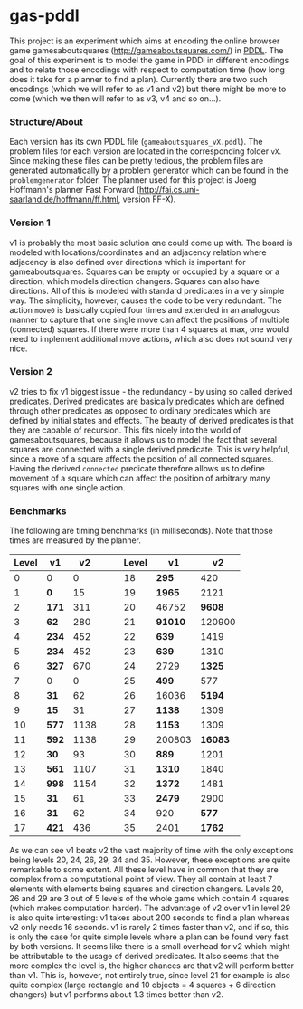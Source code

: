 # gas-pddl

This project is an experiment which aims at encoding the online browser game gamesaboutsquares (http://gameaboutsquares.com/) in [PDDL](http://en.wikipedia.org/wiki/Planning_Domain_Definition_Language). The goal of this experiment is to model the game in PDDl in different encodings and to relate those encodings with respect to computation time (how long does it take for a planner to find a plan). Currently there are two such encodings (which we will refer to as v1 and v2) but there might be more to come (which we then will refer to as v3, v4 and so on...).

### Structure/About
Each version has its own PDDL file (`gameaboutsquares_vX.pddl`). The problem files for each version are located in the corresponding folder `vX`. Since making these files can be pretty tedious, the problem files are generated automatically by a problem generator which can be found in the `problemgenerator` folder. The planner used for this project is Joerg Hoffmann's planner Fast Forward (http://fai.cs.uni-saarland.de/hoffmann/ff.html, version FF-X).

### Version 1
v1 is probably the most basic solution one could come up with. The board is modeled with locations/coordinates and an adjacency relation where adjacency is also defined over directions which is important for gameaboutsquares. Squares can be empty or occupied by a square or a direction, which models direction changers. Squares can also have directions. All of this is modeled with standard predicates in a very simple way. The simplicity, however, causes the code to be very redundant. The action `move0` is basically copied four times and extended in an analogous manner to capture that one single move can affect the positions of multiple (connected) squares. If there were more than 4 squares at max, one would need to implement additional move actions, which also does not sound very nice.

### Version 2
v2 tries to fix v1 biggest issue - the redundancy - by using so called derived predicates. Derived predicates are basically predicates which are defined through other predicates as opposed to ordinary predicates which are defined by initial states and effects. The beauty of derived predicates is that they are capable of recursion. This fits nicely into the world of gamesaboutsquares, because it allows us to model the fact that several squares are connected with a single derived predicate. This is very helpful, since a move of a square affects the position of all connected squares. Having the derived `connected` predicate therefore allows us to define movement of a square which can affect the position of arbitrary many squares with one single action.

### Benchmarks
The following are timing benchmarks (in milliseconds). Note that those times are measured by the planner.

Level | v1      | v2   |   |   | Level | v1         | v2
------|---------|------|---|---|-------|------------|---------
0     | 0       | 0    |   |   | 18    | __295__    | 420
1     | __0__   | 15   |   |   | 19    | __1965__   | 2121
2     | __171__ | 311  |   |   | 20    | 46752      | __9608__
3     | __62__  | 280  |   |   | 21    | __91010__  | 120900
4     | __234__ | 452  |   |   | 22    | __639__    | 1419
5     | __234__ | 452  |   |   | 23    | __639__    | 1310
6     | __327__ | 670  |   |   | 24    | 2729       | __1325__
7     | 0       | 0    |   |   | 25    | __499__    | 577
8     | __31__  | 62   |   |   | 26    | 16036      | __5194__
9     | __15__  | 31   |   |   | 27    | __1138__   | 1309
10    | __577__ | 1138 |   |   | 28    | __1153__   | 1309
11    | __592__ | 1138 |   |   | 29    | 200803     | __16083__
12    | __30__  | 93   |   |   | 30    | __889__    | 1201
13    | __561__ | 1107 |   |   | 31    | __1310__   | 1840
14    | __998__ | 1154 |   |   | 32    | __1372__   | 1481
15    | __31__  | 61   |   |   | 33    | __2479__   | 2900
16    | __31__  | 62   |   |   | 34    | 920        | __577__
17    | __421__ | 436  |   |   | 35    | 2401       | __1762__

As we can see v1 beats v2 the vast majority of time with the only exceptions being levels 20, 24, 26, 29, 34 and 35. However, these exceptions are quite remarkable to some extent. All these level have in common that they are complex from a computational point of view. They all contain at least 7 elements with elements being squares and direction changers. Levels 20, 26 and 29 are 3 out of 5 levels of the whole game which contain 4 squares (which makes computation harder). The advantage of v2 over v1 in level 29 is also quite interesting: v1 takes about 200 seconds to find a plan whereas v2 only needs 16 seconds. v1 is rarely 2 times faster than v2, and if so, this is only the case for quite simple levels where a plan can be found very fast by both versions. It seems like there is a small overhead for v2 which might be attributable to the usage of derived predicates. It also seems that the more complex the level is, the higher chances are that v2 will perform better than v1. This is, however, not entirely true, since level 21 for example is also quite complex (large rectangle and 10 objects = 4 squares + 6 direction changers) but v1 performs about 1.3 times better than v2.
